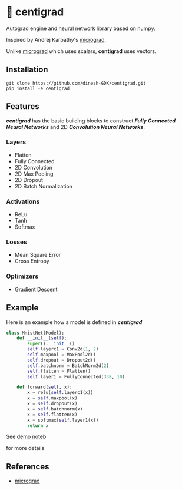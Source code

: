 # &#x1F52E; centigrad

Autograd engine and neural network library based on numpy.

Inspired by Andrej Karpathy's [micrograd](https://github.com/karpathy/micrograd).

Unlike [micrograd](https://github.com/karpathy/micrograd) which uses scalars, **centigrad** uses vectors.

## Installation
```
git clone https://github.com/dinesh-GDK/centigrad.git
pip install -e centigrad
```

## Features

***centigrad*** has the basic building blocks to construct ***Fully Connected Neural Networks*** and 2D ***Convolution Neural Networks***.

### Layers

- Flatten
- Fully Connected
- 2D Convolution
- 2D Max Pooling
- 2D Dropout
- 2D Batch Normalization

### Activations

- ReLu
- Tanh
- Softmax

### Losses

- Mean Square Error
- Cross Entropy

### Optimizers

- Gradient Descent

## Example

Here is an example how a model is defined in ***centigrad***

```python
class MnistNet(Model):
    def __init__(self):
        super().__init__()
        self.layerc1 = Conv2d(1, 2)
        self.maxpool = MaxPool2d()
        self.dropout = Dropout2d()
        self.batchnorm = BatchNorm2d(2)
        self.flatten = Flatten()
        self.layer1 = FullyConnected(338, 10)

    def forward(self, x):
        x = relu(self.layerc1(x))
        x = self.maxpool(x)
        x = self.dropout(x)
        x = self.batchnorm(x)
        x = self.flatten(x)
        x = softmax(self.layer1(x))
        return x
```

See [demo noteb](https://github.com/dinesh-GDK/centigrad/blob/main/demo.ipynb)

 for more details

## References

- [micrograd](https://github.com/karpathy/micrograd)
